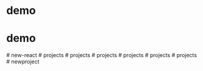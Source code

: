# demo
# demo
#   n e w - r e a c t  
 #   p r o j e c t s  
 #   p r o j e c t s  
 #   p r o j e c t s  
 #   p r o j e c t s  
 #   p r o j e c t s  
 #   p r o j e c t s  
 # newproject
